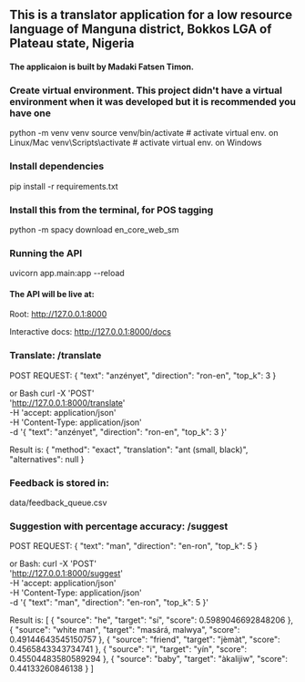 ## This is a translator application for a low resource language of Manguna district, Bokkos LGA of Plateau state, Nigeria

#### The applicaion is built by Madaki Fatsen Timon.

### Create virtual environment. This project didn't have a virtual environment when it was developed but it is recommended you have one
python -m venv venv
source venv/bin/activate  # activate virtual env. on Linux/Mac
venv\Scripts\activate     # activate virtual env. on Windows

### Install dependencies
pip install -r requirements.txt

### Install this from the terminal, for POS tagging
python -m spacy download en_core_web_sm

### Running the API
uvicorn app.main:app --reload

#### The API will be live at:
Root: http://127.0.0.1:8000

Interactive docs: http://127.0.0.1:8000/docs


### Translate: /translate
POST REQUEST:
{
  "text": "anzényet",
  "direction": "ron-en",
  "top_k": 3
}

or Bash
curl -X 'POST' \
  'http://127.0.0.1:8000/translate' \
  -H 'accept: application/json' \
  -H 'Content-Type: application/json' \
  -d '{
  "text": "anzényet",
  "direction": "ron-en",
  "top_k": 3
}'

Result is: 
{
  "method": "exact",
  "translation": "ant (small, black)",
  "alternatives": null
}


### Feedback is stored in:
data/feedback_queue.csv

### Suggestion with percentage accuracy: /suggest
POST REQUEST:
{
  "text": "man",
  "direction": "en-ron",
  "top_k": 5
}


or Bash: 
curl -X 'POST' \
  'http://127.0.0.1:8000/suggest' \
  -H 'accept: application/json' \
  -H 'Content-Type: application/json' \
  -d '{
  "text": "man",
  "direction": "en-ron",
  "top_k": 5
}'

Result is:
[
  {
    "source": "he",
    "target": "sí",
    "score": 0.5989046692848206
  },
  {
    "source": "white man",
    "target": "masárá, malwya",
    "score": 0.49144643545150757
  },
  {
    "source": "friend",
    "target": "jèmàt",
    "score": 0.4565843343734741
  },
  {
    "source": "i",
    "target": "yín",
    "score": 0.45504483580589294
  },
  {
    "source": "baby",
    "target": "àkalijiw",
    "score": 0.44133260846138
  }
]
